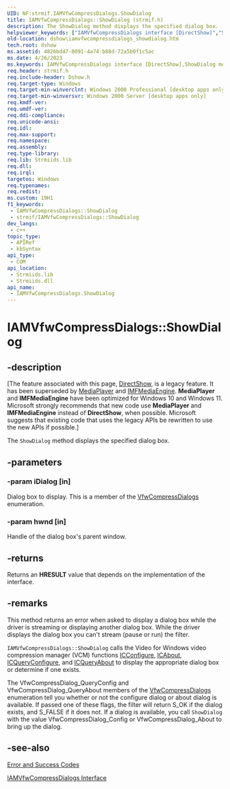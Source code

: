 ```yaml
---
UID: NF:strmif.IAMVfwCompressDialogs.ShowDialog
title: IAMVfwCompressDialogs::ShowDialog (strmif.h)
description: The ShowDialog method displays the specified dialog box.
helpviewer_keywords: ["IAMVfwCompressDialogs interface [DirectShow]","ShowDialog method","IAMVfwCompressDialogs.ShowDialog","IAMVfwCompressDialogs::ShowDialog","IAMVfwCompressDialogsShowDialog","ShowDialog","ShowDialog method [DirectShow]","ShowDialog method [DirectShow]","IAMVfwCompressDialogs interface","dshow.iamvfwcompressdialogs_showdialog","strmif/IAMVfwCompressDialogs::ShowDialog"]
old-location: dshow\iamvfwcompressdialogs_showdialog.htm
tech.root: dshow
ms.assetid: 4826bd47-0091-4a74-b88d-72a5b0f1c5ac
ms.date: 4/26/2023
ms.keywords: IAMVfwCompressDialogs interface [DirectShow],ShowDialog method, IAMVfwCompressDialogs.ShowDialog, IAMVfwCompressDialogs::ShowDialog, IAMVfwCompressDialogsShowDialog, ShowDialog, ShowDialog method [DirectShow], ShowDialog method [DirectShow],IAMVfwCompressDialogs interface, dshow.iamvfwcompressdialogs_showdialog, strmif/IAMVfwCompressDialogs::ShowDialog
req.header: strmif.h
req.include-header: Dshow.h
req.target-type: Windows
req.target-min-winverclnt: Windows 2000 Professional [desktop apps only]
req.target-min-winversvr: Windows 2000 Server [desktop apps only]
req.kmdf-ver: 
req.umdf-ver: 
req.ddi-compliance: 
req.unicode-ansi: 
req.idl: 
req.max-support: 
req.namespace: 
req.assembly: 
req.type-library: 
req.lib: Strmiids.lib
req.dll: 
req.irql: 
targetos: Windows
req.typenames: 
req.redist: 
ms.custom: 19H1
f1_keywords:
 - IAMVfwCompressDialogs::ShowDialog
 - strmif/IAMVfwCompressDialogs::ShowDialog
dev_langs:
 - c++
topic_type:
 - APIRef
 - kbSyntax
api_type:
 - COM
api_location:
 - Strmiids.lib
 - Strmiids.dll
api_name:
 - IAMVfwCompressDialogs.ShowDialog
---
```


# IAMVfwCompressDialogs::ShowDialog


## -description

\[The feature associated with this page, [DirectShow](/windows/win32/directshow/directshow), is a legacy feature. It has been superseded by [MediaPlayer](/uwp/api/Windows.Media.Playback.MediaPlayer) and [IMFMediaEngine](/windows/win32/api/mfmediaengine/nn-mfmediaengine-imfmediaengine). **MediaPlayer** and **IMFMediaEngine** have been optimized for Windows 10 and Windows 11. Microsoft strongly recommends that new code use **MediaPlayer** and **IMFMediaEngine** instead of **DirectShow**, when possible. Microsoft suggests that existing code that uses the legacy APIs be rewritten to use the new APIs if possible.\]

The <code>ShowDialog</code> method displays the specified dialog box.

## -parameters

### -param iDialog [in]

Dialog box to display. This is a member of the <a href="/windows/desktop/api/strmif/ne-strmif-vfwcompressdialogs">VfwCompressDialogs</a> enumeration.

### -param hwnd [in]

Handle of the dialog box's parent window.

## -returns

Returns an <b>HRESULT</b> value that depends on the implementation of the interface.

## -remarks

This method returns an error when asked to display a dialog box while the driver is streaming or displaying another dialog box. While the driver displays the dialog box you can't stream (pause or run) the filter.

<code>IAMVfwCompressDialogs::ShowDialog</code> calls the Video for Windows video compression manager (VCM) functions <a href="/windows/desktop/api/vfw/nf-vfw-icconfigure">ICConfigure</a>, <a href="/windows/desktop/api/vfw/nf-vfw-icabout">ICAbout</a>, <a href="/windows/desktop/api/vfw/nf-vfw-icqueryconfigure">ICQueryConfigure</a>, and <a href="/windows/desktop/api/vfw/nf-vfw-icqueryabout">ICQueryAbout</a> to display the appropriate dialog box or determine if one exists.
      

The VfwCompressDialog_QueryConfig and VfwCompressDialog_QueryAbout members of the <a href="/windows/desktop/api/strmif/ne-strmif-vfwcompressdialogs">VfwCompressDialogs</a> enumeration tell you whether or not the configure dialog or about dialog is available. If passed one of these flags, the filter will return S_OK if the dialog exists, and S_FALSE if it does not. If a dialog is available, you call <code>ShowDialog</code> with the value VfwCompressDialog_Config or VfwCompressDialog_About to bring up the dialog.

## -see-also

<a href="/windows/desktop/DirectShow/error-and-success-codes">Error and Success Codes</a>



<a href="/windows/desktop/api/strmif/nn-strmif-iamvfwcompressdialogs">IAMVfwCompressDialogs Interface</a>